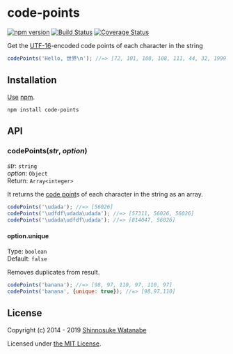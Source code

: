 # code-points

[![npm version](https://img.shields.io/npm/v/code-points.svg)](https://www.npmjs.com/package/code-points)
[![Build Status](https://travis-ci.com/shinnn/code-points.js.svg?branch=master)](https://travis-ci.com/shinnn/code-points.js)
[![Coverage Status](https://img.shields.io/coveralls/shinnn/code-points.js.svg)](https://coveralls.io/github/shinnn/code-points.js)

Get the [UTF-16](https://wikipedia.org/wiki/UTF-16)-encoded code points of each character in the string

```javascript
codePoints('Hello, 世界\n'); //=> [72, 101, 108, 108, 111, 44, 32, 19990, 30028]
```

## Installation

[Use](https://docs.npmjs.com/cli/install) [npm](https://docs.npmjs.com/about-npm/).

```
npm install code-points
```

## API

### codePoints(*str*, *option*)

*str*: `string`  
*option*: `Object`  
Return: `Array<integer>`

It returns the [code point](https://developer.mozilla.org/docs/Web/JavaScript/Reference/Global_Objects/String/codePointAt)s of each character in the string as an array.

```javascript
codePoints('\udada'); //=> [56026]
codePoints('\udfdf\udada\udada'); //=> [57311, 56026, 56026]
codePoints('\udada\udfdf\udada'); //=> [814047, 56026]
```

#### option.unique

Type: `boolean`  
Default: `false`

Removes duplicates from result.

```javascript
codePoints('banana'); //=> [98, 97, 110, 97, 110, 97]
codePoints('banana', {unique: true}); //=> [98,97,110]
```

## License

Copyright (c) 2014 - 2019 [Shinnosuke Watanabe](https://github.com/shinnn)

Licensed under [the MIT License](https://github.com/shinnn/code-points/blob/master/LICENSE).
